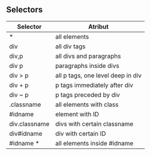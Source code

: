 ## Selectors
| Selector | Atribut |
|----------|---------|
|*         |all elements|
|div       |all div tags|
div,p      |all divs and paragraphs
div p      |paragraphs inside divs
div > p    |all p tags, one level deep in div
div + p    |p tags immediately after div
div ~ p    |p tags preceded by div
.classname |all elements with class
#idname    |element with ID
div.classname|divs with certain classname
div#idname |div with certain ID
#idname *  |all elements inside #idname
